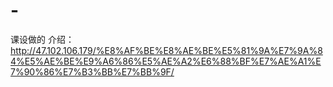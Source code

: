 # -
课设做的
介绍：http://47.102.106.179/%E8%AF%BE%E8%AE%BE%E5%81%9A%E7%9A%84%E5%AE%BE%E9%A6%86%E5%AE%A2%E6%88%BF%E7%AE%A1%E7%90%86%E7%B3%BB%E7%BB%9F/
